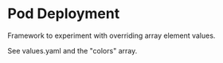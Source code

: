 # Pod Deployment

Framework to experiment with overriding array element values. 

See values.yaml and the "colors" array.
